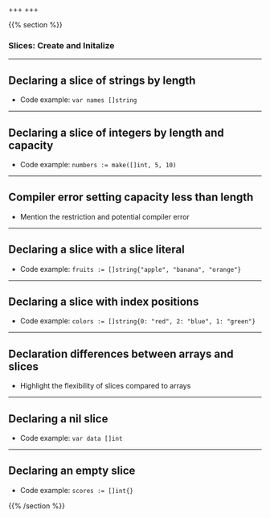 +++
+++

{{% section %}}

### Slices: Create and Initalize
<!-- TODO: Needs work -->
---
## Declaring a slice of strings by length
- Code example: `var names []string`

---
## Declaring a slice of integers by length and capacity
- Code example: `numbers := make([]int, 5, 10)`

---
## Compiler error setting capacity less than length
- Mention the restriction and potential compiler error

---
## Declaring a slice with a slice literal
- Code example: `fruits := []string{"apple", "banana", "orange"}`

---
## Declaring a slice with index positions
- Code example: `colors := []string{0: "red", 2: "blue", 1: "green"}`

---
## Declaration differences between arrays and slices
- Highlight the flexibility of slices compared to arrays

---
## Declaring a nil slice
- Code example: `var data []int`

---
## Declaring an empty slice
- Code example: `scores := []int{}`


{{% /section %}}